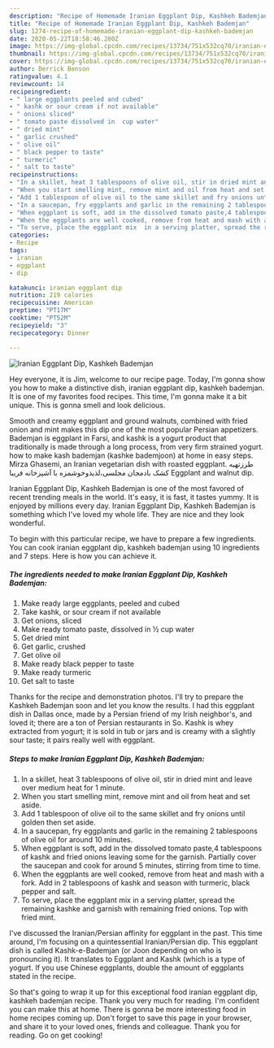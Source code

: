 ```yaml
---
description: "Recipe of Homemade Iranian Eggplant Dip, Kashkeh Bademjan"
title: "Recipe of Homemade Iranian Eggplant Dip, Kashkeh Bademjan"
slug: 1274-recipe-of-homemade-iranian-eggplant-dip-kashkeh-bademjan
date: 2020-05-22T18:58:46.200Z
image: https://img-global.cpcdn.com/recipes/13734/751x532cq70/iranian-eggplant-dip-kashkeh-bademjan-recipe-main-photo.jpg
thumbnail: https://img-global.cpcdn.com/recipes/13734/751x532cq70/iranian-eggplant-dip-kashkeh-bademjan-recipe-main-photo.jpg
cover: https://img-global.cpcdn.com/recipes/13734/751x532cq70/iranian-eggplant-dip-kashkeh-bademjan-recipe-main-photo.jpg
author: Derrick Benson
ratingvalue: 4.1
reviewcount: 14
recipeingredient:
- " large eggplants peeled and cubed"
- " kashk or sour cream if not available"
- " onions sliced"
- " tomato paste dissolved in  cup water"
- " dried mint"
- " garlic crushed"
- " olive oil"
- " black pepper to taste"
- " turmeric"
- " salt to taste"
recipeinstructions:
- "In a skillet, heat 3 tablespoons of olive oil, stir in dried mint and leave over medium heat for 1 minute."
- "When you start smelling mint, remove mint and oil from heat and set aside."
- "Add 1 tablespoon of olive oil to the same skillet and fry onions until golden then set aside."
- "In a saucepan, fry eggplants and garlic in the remaining 2 tablespoons of olive oil for around 10 minutes."
- "When eggplant is soft, add in the dissolved tomato paste,4 tablespoons of kashk and fried onions leaving some for the garnish. Partially cover the saucepan and cook for around 5 minutes, stirring from time to time."
- "When the eggplants are well cooked, remove from heat and mash with a fork. Add in 2 tablespoons of kashk and season with turmeric, black pepper and salt."
- "To serve, place the eggplant mix  in a serving platter, spread the remaining kashke and garnish with remaining fried onions. Top with fried mint."
categories:
- Recipe
tags:
- iranian
- eggplant
- dip

katakunci: iranian eggplant dip 
nutrition: 219 calories
recipecuisine: American
preptime: "PT17M"
cooktime: "PT52M"
recipeyield: "3"
recipecategory: Dinner

---
```



![Iranian Eggplant Dip, Kashkeh Bademjan](https://img-global.cpcdn.com/recipes/13734/751x532cq70/iranian-eggplant-dip-kashkeh-bademjan-recipe-main-photo.jpg)

Hey everyone, it is Jim, welcome to our recipe page. Today, I'm gonna show you how to make a distinctive dish, iranian eggplant dip, kashkeh bademjan. It is one of my favorites food recipes. This time, I'm gonna make it a bit unique. This is gonna smell and look delicious.

Smooth and creamy eggplant and ground walnuts, combined with fried onion and mint makes this dip one of the most popular Persian appetizers. Bademjan is eggplant in Farsi, and kashk is a yogurt product that traditionally is made through a long process, from very firm strained yogurt. how to make kash bademjan (kashke bademjoon) at home in easy steps. Mirza Ghasemi, an Iranian vegetarian dish with roasted eggplant. طرزتهیه کشک بادمجان مجلسی،لذیذوخوشمزه با آشپزخانه فریبا Eggplant and walnut dip.

Iranian Eggplant Dip, Kashkeh Bademjan is one of the most favored of recent trending meals in the world. It's easy, it is fast, it tastes yummy. It is enjoyed by millions every day. Iranian Eggplant Dip, Kashkeh Bademjan is something which I've loved my whole life. They are nice and they look wonderful.


To begin with this particular recipe, we have to prepare a few ingredients. You can cook iranian eggplant dip, kashkeh bademjan using 10 ingredients and 7 steps. Here is how you can achieve it.

<!--inarticleads1-->

##### The ingredients needed to make Iranian Eggplant Dip, Kashkeh Bademjan:

1. Make ready  large eggplants, peeled and cubed
1. Take  kashk, or sour cream if not available
1. Get  onions, sliced
1. Make ready  tomato paste, dissolved in ½ cup water
1. Get  dried mint
1. Get  garlic, crushed
1. Get  olive oil
1. Make ready  black pepper to taste
1. Make ready  turmeric
1. Get  salt to taste


Thanks for the recipe and demonstration photos. I&#39;ll try to prepare the Kashkeh Bademjan soon and let you know the results. I had this eggplant dish in Dallas once, made by a Persian friend of my Irish neighbor&#39;s, and loved it; there are a ton of Persian restaurants in So. Kashk is whey extracted from yogurt; it is sold in tub or jars and is creamy with a slightly sour taste; it pairs really well with eggplant. 

<!--inarticleads2-->

##### Steps to make Iranian Eggplant Dip, Kashkeh Bademjan:

1. In a skillet, heat 3 tablespoons of olive oil, stir in dried mint and leave over medium heat for 1 minute.
1. When you start smelling mint, remove mint and oil from heat and set aside.
1. Add 1 tablespoon of olive oil to the same skillet and fry onions until golden then set aside.
1. In a saucepan, fry eggplants and garlic in the remaining 2 tablespoons of olive oil for around 10 minutes.
1. When eggplant is soft, add in the dissolved tomato paste,4 tablespoons of kashk and fried onions leaving some for the garnish. Partially cover the saucepan and cook for around 5 minutes, stirring from time to time.
1. When the eggplants are well cooked, remove from heat and mash with a fork. Add in 2 tablespoons of kashk and season with turmeric, black pepper and salt.
1. To serve, place the eggplant mix  in a serving platter, spread the remaining kashke and garnish with remaining fried onions. Top with fried mint.


I&#39;ve discussed the Iranian/Persian affinity for eggplant in the past. This time around, I&#39;m focusing on a quintessential Iranian/Persian dip. This eggplant dish is called Kashk-e-Bademjan (or Joon depending on who is pronouncing it). It translates to Eggplant and Kashk (which is a type of yogurt. If you use Chinese eggplants, double the amount of eggplants stated in the recipe. 

So that's going to wrap it up for this exceptional food iranian eggplant dip, kashkeh bademjan recipe. Thank you very much for reading. I'm confident you can make this at home. There is gonna be more interesting food in home recipes coming up. Don't forget to save this page in your browser, and share it to your loved ones, friends and colleague. Thank you for reading. Go on get cooking!
